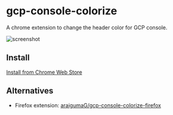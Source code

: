 gcp-console-colorize
===

A chrome extension to change the header color for GCP console.

![screenshot](https://raw.github.com/yfuruyama/gcp-console-colorize/master/image/gcp-console-colorize.png)

## Install

[Install from Chrome Web Store](https://chrome.google.com/webstore/detail/gcp-console-colorize/higjahjicmccalicmgfpokdmooopdhej?utm_source=gmail)

## Alternatives

- Firefox extension: [araigumaG/gcp-console-colorize-firefox](https://github.com/araigumaG/gcp-console-colorize-firefox)
